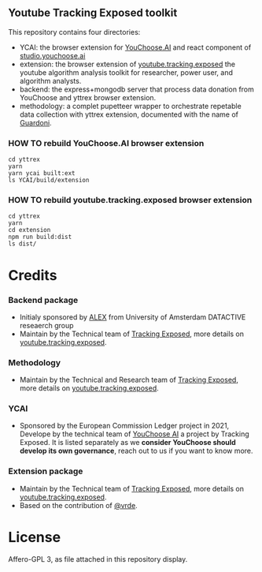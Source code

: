 ## Youtube Tracking Exposed toolkit

This repository contains four directories:

* YCAI: the browser extension for [YouChoose.AI](https://youchoose.ai) and react component of [studio.youchoose.ai](https://studio.youchoose.ai)
* extension: the browser extension of [youtube.tracking.exposed](https://youtube.tracking.exposed) the youtube algorithm analysis toolkit for researcher, power user, and algorithm analysts.
* backend: the express+mongodb server that process data donation from YouChoose and yttrex browser extension.
* methodology: a complet pupetteer wrapper to orchestrate repetable data collection with yttrex extension, documented with the name of [Guardoni](https://youtube.tracking.exposed/guardoni).

### HOW TO rebuild YouChoose.AI browser extension

    cd yttrex
    yarn
    yarn ycai built:ext
    ls YCAI/build/extension

### HOW TO rebuild youtube.tracking.exposed browser extension

    cd yttrex
    yarn
    cd extension
    npm run build:dist
    ls dist/

# Credits 

### Backend package

* Initialy sponsored by [ALEX](https://algorithms.exposed) from University of Amsterdam DATACTIVE reseaerch group
* Maintain by the Technical team of [Tracking Exposed](https://tracking.exposed), more details on [youtube.tracking.exposed](https://youtube.tracking.exposed).

### Methodology

* Maintain by the Technical and Research team of [Tracking Exposed](https://tracking.exposed), more details on [youtube.tracking.exposed](https://youtube.tracking.exposed).

### YCAI

* Sponsored by the European Commission Ledger project in 2021, Develope by the technical team of [YouChoose AI](https://youchoose.ai) a project by Tracking Exposed. It is listed separately as we **consider YouChoose should develop its own governance**, reach out to us if you want to know more.

### Extension package

* Maintain by the Technical team of [Tracking Exposed](https://tracking.exposed), more details on [youtube.tracking.exposed](https://youtube.tracking.exposed).
* Based on the contribution of [@vrde](https://github.com/vrde).

# License

Affero-GPL 3, as file attached in this repository display.
